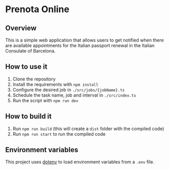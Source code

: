 # Prenota Online

## Overview

This is a simple web application that allows users to get notified when there are available appointments for the Italian passport renewal in the Italian Consulate of Barcelona.

## How to use it

1. Clone the repository
2. Install the requirements with `npm install`
3. Configure the desired job in `./src/jobs/{jobName}.ts`
4. Schedule the task name, job and interval in `./src/index.ts`
5. Run the script with `npm run dev`

## How to build it

1. Run `npm run build` (this will create a `dist` folder with the compiled code)
2. Run `npm run start` to run the compiled code

## Environment variables

This project uses [dotenv](https://www.npmjs.com/package/dotenv) to load environment variables from a `.env` file.
